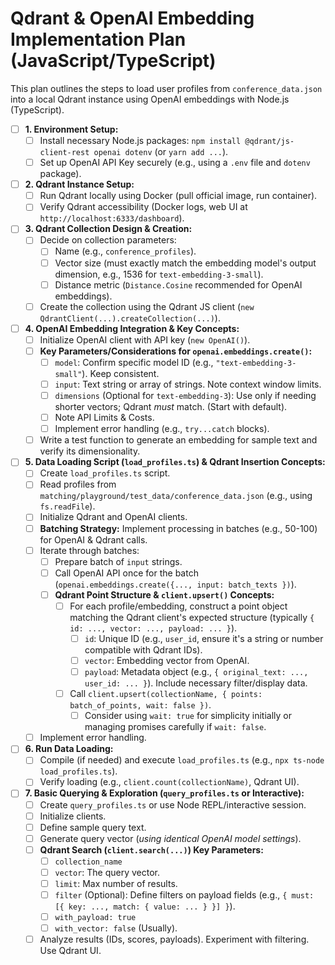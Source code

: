 # Qdrant & OpenAI Embedding Implementation Plan (JavaScript/TypeScript)

This plan outlines the steps to load user profiles from `conference_data.json` into a local Qdrant instance using OpenAI embeddings with Node.js (TypeScript).

- [ ] **1. Environment Setup:**
    - [ ] Install necessary Node.js packages: `npm install @qdrant/js-client-rest openai dotenv` (or `yarn add ...`).
    - [ ] Set up OpenAI API Key securely (e.g., using a `.env` file and `dotenv` package).

- [ ] **2. Qdrant Instance Setup:**
    - [ ] Run Qdrant locally using Docker (pull official image, run container).
    - [ ] Verify Qdrant accessibility (Docker logs, web UI at `http://localhost:6333/dashboard`).

- [ ] **3. Qdrant Collection Design & Creation:**
    - [ ] Decide on collection parameters:
        - [ ] Name (e.g., `conference_profiles`).
        - [ ] Vector size (must exactly match the embedding model's output dimension, e.g., 1536 for `text-embedding-3-small`).
        - [ ] Distance metric (`Distance.Cosine` recommended for OpenAI embeddings).
    - [ ] Create the collection using the Qdrant JS client (`new QdrantClient(...).createCollection(...)`).

- [ ] **4. OpenAI Embedding Integration & Key Concepts:**
    - [ ] Initialize OpenAI client with API key (`new OpenAI()`).
    - [ ] **Key Parameters/Considerations for `openai.embeddings.create()`:**
        - [ ] `model`: Confirm specific model ID (e.g., `"text-embedding-3-small"`). Keep consistent.
        - [ ] `input`: Text string or array of strings. Note context window limits.
        - [ ] `dimensions` (Optional for `text-embedding-3`): Use only if needing shorter vectors; Qdrant *must* match. (Start with default).
        - [ ] Note API Limits & Costs.
        - [ ] Implement error handling (e.g., `try...catch` blocks).
    - [ ] Write a test function to generate an embedding for sample text and verify its dimensionality.

- [ ] **5. Data Loading Script (`load_profiles.ts`) & Qdrant Insertion Concepts:**
    - [ ] Create `load_profiles.ts` script.
    - [ ] Read profiles from `matching/playground/test_data/conference_data.json` (e.g., using `fs.readFile`).
    - [ ] Initialize Qdrant and OpenAI clients.
    - [ ] **Batching Strategy:** Implement processing in batches (e.g., 50-100) for OpenAI & Qdrant calls.
    - [ ] Iterate through batches:
        - [ ] Prepare batch of `input` strings.
        - [ ] Call OpenAI API once for the batch (`openai.embeddings.create({..., input: batch_texts })`).
        - [ ] **Qdrant Point Structure & `client.upsert()` Concepts:**
            - [ ] For each profile/embedding, construct a point object matching the Qdrant client's expected structure (typically `{ id: ..., vector: ..., payload: ... }`).
                - [ ] `id`: Unique ID (e.g., `user_id`, ensure it's a string or number compatible with Qdrant IDs).
                - [ ] `vector`: Embedding vector from OpenAI.
                - [ ] `payload`: Metadata object (e.g., `{ original_text: ..., user_id: ... }`). Include necessary filter/display data.
            - [ ] Call `client.upsert(collectionName, { points: batch_of_points, wait: false })`.
                - [ ] Consider using `wait: true` for simplicity initially or managing promises carefully if `wait: false`.
    - [ ] Implement error handling.

- [ ] **6. Run Data Loading:**
    - [ ] Compile (if needed) and execute `load_profiles.ts` (e.g., `npx ts-node load_profiles.ts`).
    - [ ] Verify loading (e.g., `client.count(collectionName)`, Qdrant UI).

- [ ] **7. Basic Querying & Exploration (`query_profiles.ts` or Interactive):**
    - [ ] Create `query_profiles.ts` or use Node REPL/interactive session.
    - [ ] Initialize clients.
    - [ ] Define sample query text.
    - [ ] Generate query vector (*using identical OpenAI model settings*).
    - [ ] **Qdrant Search (`client.search(...)`) Key Parameters:**
        - [ ] `collection_name`
        - [ ] `vector`: The query vector.
        - [ ] `limit`: Max number of results.
        - [ ] `filter` (Optional): Define filters on payload fields (e.g., `{ must: [{ key: ..., match: { value: ... } }] }`).
        - [ ] `with_payload: true`
        - [ ] `with_vector: false` (Usually).
    - [ ] Analyze results (IDs, scores, payloads). Experiment with filtering. Use Qdrant UI. 
